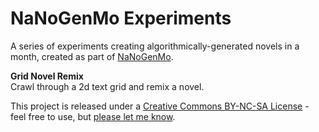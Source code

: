 NaNoGenMo Experiments
====
  
A series of experiments creating algorithmically-generated novels in a month, created as part of [NaNoGenMo](https://github.com/dariusk/NaNoGenMo).  
  
**Grid Novel Remix**  
Crawl through a 2d text grid and remix a novel.
  
  
This project is released under a <a href='http://creativecommons.org/licenses/by-nc-sa/3.0/'>Creative Commons BY-NC-SA License</a> - feel free to use, but <a href='mailto:mail@jeffreythompson.org'>please let me know</a>.
